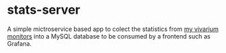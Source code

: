 # stats-server

A simple mictroservice based app to colect the statistics from
[my vivarium monitors](https://github.com/saljs/VivariumMonitor)
into a MySQL database to be consumed by a frontend such as Grafana.

